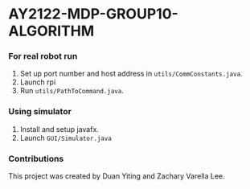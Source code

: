 # AY2122-MDP-GROUP10-ALGORITHM

### For real robot run
1. Set up port number and host address in ```utils/CommConstants.java```.
2. Launch rpi
3. Run ```utils/PathToCommand.java```.

### Using simulator
1. Install and setup javafx.
2. Launch ```GUI/Simulator.java```

### Contributions
This project was created by Duan Yiting and Zachary Varella Lee.